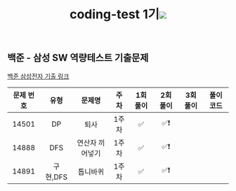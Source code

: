 <div align="center">
  <h1>coding-test 1기<img src="https://github.com/Caps-Job-Hunting/coding-test-first-class/assets/119058637/d624fbdb-7b87-4d06-9c74-9823403abf2d" "heght=70"></h1>
</div>
<br />


## 백준 - 삼성 SW 역량테스트 기출문제
 [백준 삼성전자 기출 링크](https://github.com/Chochanguk/springboot-study/commits/main/hello-spring)

| 문제 번호 | 유형 | 문제명| 주차 | 1회 풀이 | 2회 풀이 | 3회 풀이 | 풀이 코드 |
| :-----: | :-----: | :-----: | :-----: | :-----: | :-----: | :-----: | ------- |
| 14501 | DP | 퇴사 | 1주차 | ✅ | ✅❗️ |  |
| 14888 | DFS | 연산자 끼어넣기| 1주차 | ✅ | ✅❗️ |  |
| 14891 | 구현,DFS | 톱니바퀴 | 1주차 | ✅ | ✅❗️ |  |

